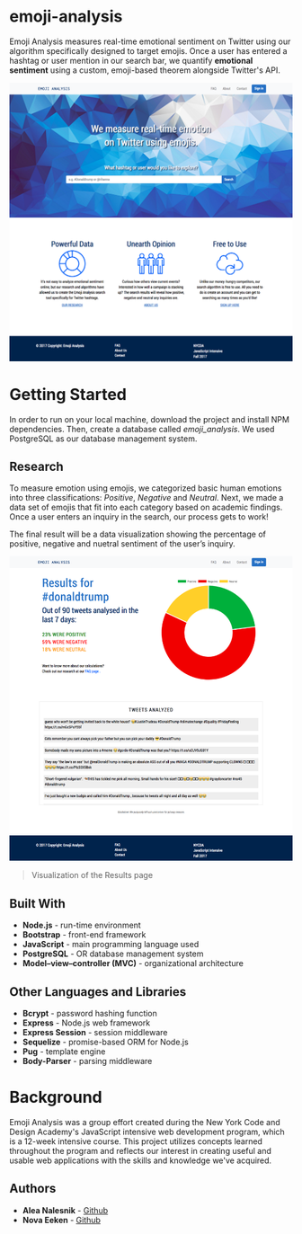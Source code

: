 # emoji-analysis

Emoji Analysis measures real-time emotional sentiment on Twitter using our algorithm specifically designed to target emojis. Once a user has entered a hashtag or user mention in our search bar, we quantify <strong>emotional sentiment</strong> using a custom, emoji-based theorem alongside Twitter's API.

![banner](https://github.com/aleanalesnik/emoji-analysis/blob/master/public/images/screenshots/landingpage.png)


# Getting Started

In order to run on your local machine, download the project and install NPM dependencies. Then, create a database called *emoji_analysis*. We used PostgreSQL as our database management system.

## Research

To measure emotion using emojis, we categorized basic human emotions into three classifications: *Positive*, *Negative* and *Neutral*. Next, we made a data set of emojis that fit into each category based on academic findings. Once a user enters an inquiry in the search, our process gets to work! 

The final result will be a data visualization showing the percentage of positive, negative and nuetral sentiment of the user’s inquiry.

![banner](https://github.com/aleanalesnik/emoji-analysis/blob/master/public/images/screenshots/resultspage.png)
> Visualization of the Results page


## Built With
* **Node.js** - run-time environment
* **Bootstrap** - front-end framework
* **JavaScript** - main programming language used
* **PostgreSQL** - OR database management system
* **Model–view–controller (MVC)** - organizational architecture


## Other Languages and Libraries
* **Bcrypt** - password hashing function
* **Express** - Node.js web framework
* **Express Session** - session middleware
* **Sequelize** - promise-based ORM for Node.js
* **Pug** - template engine
* **Body-Parser** - parsing middleware

# Background

Emoji Analysis was a group effort created during the New York Code and Design Academy's JavaScript intensive web development program, which is a 12-week intensive course. This project utilizes concepts learned throughout the program and reflects our interest in creating useful and usable web applications with the skills and knowledge we've acquired.

## Authors
* **Alea Nalesnik** - [Github](https://github.com/aleanalesnik)
* **Nova Eeken** - [Github](https://github.com/novaeeken)
